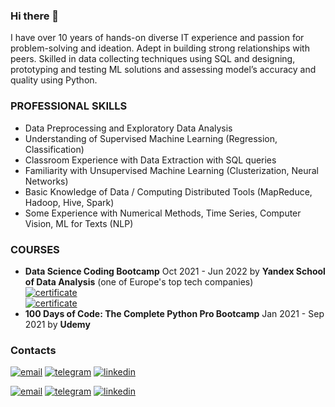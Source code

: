 ### Hi there 👋

I have over 10 years of hands-on diverse IT experience and passion for problem-solving and ideation. Adept in building strong relationships with peers. Skilled in data collecting techniques using SQL and designing, prototyping and testing ML solutions and assessing model’s accuracy and quality using Python.


### PROFESSIONAL SKILLS
- Data Preprocessing and Exploratory Data Analysis
- Understanding of Supervised Machine Learning (Regression, Classification)
- Classroom Experience with Data Extraction with SQL queries
- Familiarity with Unsupervised Machine Learning (Clusterization, Neural Networks)
- Basic Knowledge of Data / Computing Distributed Tools (MapReduce, Hadoop, Hive, Spark)
- Some Experience with Numerical Methods, Time Series, Computer Vision, ML for Texts (NLP)


### COURSES
- **Data Science Coding Bootcamp** Oct 2021 - Jun 2022 by **Yandex School of Data Analysis** (one of Europe's top tech companies)  
[![certificate](https://img.shields.io/badge/сertificate-Data%20Scientist%20ENG-8abd80)](https://github.com/imeleges/YPDS_Projects/blob/main/certificates/сertificate_yandex_data_scientist_ENG.png)  
[![certificate](https://img.shields.io/badge/сertificate-Data%20Scientist%20RUS-8abd80)](https://github.com/imeleges/YPDS_Projects/blob/main/certificates/сertificate_yandex_data_scientist_RUS.png)  
- **100 Days of Code: The Complete Python Pro Bootcamp** Jan 2021 - Sep 2021 by **Udemy**

### Contacts
[![email](https://img.shields.io/badge/email-eleges%20@%20ya.ru-f5c945)](#)
[![telegram](https://img.shields.io/badge/telegram-cryptic_owl-4799d1)](#)
[![linkedin](https://img.shields.io/badge/linkedin-eugene%20popov-3579b1)](#)  

[![email](https://img.shields.io/static/v1?label=&message=email&color=f5c945)](#)
[![telegram](https://img.shields.io/static/v1?label=&message=telegram&color=4799d1)](#)
[![linkedin](https://img.shields.io/static/v1?label=&message=linkedin&color=3579b1)](#)
